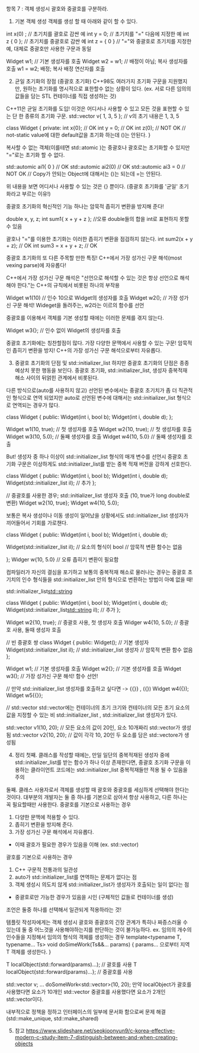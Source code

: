 항목 7 : 객체 생성시 괄호와 중괄호를 구분하라.

1) 기본 객체 생성
객체를 생성 할 때 아래와 같이 할 수 있다.

int x(0) ; // 초기치를 괄호로 감싼 예
int y = 0; // 초기치를 "=" 다음에 지정한 예 
int z { 0 }; // 초기치를 중괄호로 감싼 예
int z = { 0 } // "="와 중괄호로 초기치를 지정한 예, 대체로 중괄호만 사용한 구문과 동일

Widget w1; // 기본 생성자를 호출
Widget w2 = w1; // 배정이 아님; 복사 생성자를 호출
w1 = w2; 배정; 복사 배정 연산자를 호출

2) 균일 초기화의 장점 (중괄호 초기화)
C++98도 여러가지 초기화 구문을 지원했지만, 원하는 초기화를 명시적으로 표한할수 없는 상황이 있다.
(ex. 서로 다른 임의의 값들을 담는 STL 컨테이너를 직접 생성하는 것)

C++11은 균일 초기화를 도입! 이것은 어디서나 사용할 수 있고 모든 것을 표현할 수 있는 단 한 종류의 초기화 구문.
std::vector<int> v{ 1, 3, 5 }; // v의 초기 내용은 1, 3, 5

class Widget
{
private:
    int x{0}; // OK
    int y = 0; // OK
    int z(0); // NOT OK
    // not-static value에 대한 default값을 초기화 하는데 ()는 안된다.
}

복사할 수 없는 객체(이를테면 std::atomic )는 중괄호나 괄호로는 초기화할 수 있지만 "="로는 초기화 할 수 없다.

std::automic<int> ai1{ 0 } // OK
std::automic<int> ai2(0) // OK
std::automic<int> ai3 = 0 // NOT OK
// Copy가 안되는 Object에 대해서는 ()는 되는데 =는 안된다.

위 내용을 보면 어디서나 사용할 수 있는 것은 {} 뿐이다. (중괄호 초기화를 '균일' 초기화라고 부르는 이유!)

중괄호 초기화의 혁신적인 기능 하나는 암묵적 좁히기 변환을 방지해 준다!

double x, y, z;
int sum1{ x + y + z }; //오류 double들의 합을 int로 표현하지 못할 수 있음

괄호나 "="를 이용한 초기화는 이러한 좁히기 변환을 점검하지 않는다.
int sum2(x + y + z); // OK
int sum3 = x + y + z; // OK

중괄호 초기화의 또 다른 주목할 만한 특징! C++에서 가장 성가신 구문 해석(most vexing parse)에 자유롭다!

C++에서 가장 성가신 구문 해석은 "선언으로 해석할 수 있는 것은 항상 선언으로 해석해야 한다."는 C++의 규칙에서 비롯된 하나의 부작용

Widget w1(10) // 인수 10으로 Widget의 생성자를 호출
Widget w2(); // 가장 성가신 구문 해석! Wideget을 돌려주는, w2라는 이르의 함수를 선언

중괄호를 이용해서 객체를 기본 생성할 때에는 이러한 문제를 겪지 않는다.

Widget w3{}; // 인수 없이 Widget의 생성자를 호출

중괄호 초기화에는 칭찬할점이 많다.
가장 다양한 문맥에서 사용할 수 있는 구문! 암묵적인 좁히기 변환을 방지! C++의 가장 성가신 구문 해석으로부터 자유롭다.

3) 중괄호 초기화의 단점 및 std::initializer_list
하지만 중괄호 초기화의 단점은 종종 예상치 못한 행동을 보인다.
중괄호 초기화, std::initializer_list, 생성자 중복적재 해소 사이의 뒤얽힌 관계에서 비롯된다.

다른 방식으로(auto를 사용하지 않고) 선언된 변수에서는 중괄호 초기치가 좀 더 직관적인 형식으로 연역 되었지만
auto로 선언된 변수에 대해서는 std::initializer_list 형식으로 연역되는 경우가 많다.

class Widget {
public:
  Widget(int i, bool b);
  Widget(int i, double d);
};

Widget w1(10, true); // 첫 생성자를 호출
Widget w2{10, true); // 첫 생성자를 호출
Widget w3(10, 5.0); // 둘째 생성자를 호출
Widget w4{10, 5.0} // 둘째 생성자를 호출

But! 생성자 중 하나 이상이 std::initializer_list 형식의 매개 변수를 선언시
중괄호 초기화 구문은 이상하게도 std::initializer_list를 받는 중복 적재 버전을 강하게 선호한다.

class Widget {
public:
  Widget(int i, bool b);
  Widget(int i, double d);
  Widget(std::initializer_list<long diouble> il); // 추가
};

// 중괄호를 사용한 경우; std::initializer_list 생성자 호출 (10, true가 long double로 변환)
Widget w2{10, true}; 
Widget w4{10, 5.0};

보통은 복사 생성이나 이동 생성이 일어났을 상황에서도 std::initializer_list 생성자가 끼어들어서 기회를 가로챈다.

class Widget {
public:
  Widget(int i, bool b);
  Widget(int i, double d);

  Widget(std::initializer_list<bool> il); // 요소의 형식이 bool
  // 암묵적 변환 함수는 없음

};
Widger w{10, 5.0} // 오류 좁히기 변환이 필요함

컴파일러가 자신의 결심을 포기하고 보통의 중복적재 해소로 물러나는 경우는 중괄호 초기치의 인수 형식들을
std::initializer_list 안의 형식으로 변환하는 방법이 아예 없을 때!

std::initializer_list<std::string>

class Widget {
public:
  Widget(int i, bool b);
  Widget(int i, double d);
  Widget(std::initializer_list<std::string> il); // 추가
};

Widget w2{10, true}; // 중괄호 사용, 첫 생성자 호출
Widger w4{10, 5.0}; // 중괄호 사용, 둘때 생성자 호출

// 빈 중괄호 쌍
class Widget {
public:
  Widget(); // 기본 생성자
  Widget(std::initializer_list<int> il); // std::initializer_list 생성자
  // 암묵적 변환 함수 없음
};

Widget w1; // 기본 생성자를 호출
Widget w2{}; // 기본 생성자를 호출
Widget w3(); // 가장 성가신 구문 해석! 함수 선언!

// 만약 std::initializer_list 생성자를 호출하고 싶다면 -> {{}} , ({})
Widget w4({});
Widget w5{{}};

// std::vector
std::vector에는 컨테이너의 초기 크기와 컨테이너의 모든 초기 요소의 값을 지정할 수 있는 
비 std::initializer_list , std::initializer_list 생성자가 있다.

std::vector<int> v1(10, 20); // 모든 요소의 값이 20인, 요소 10개짜리 std::vector가 생성됨
std::vector<int> v2{10, 20}; // 값이 각각 10, 20인 두 요소를 담은 std::vectore가 생성됨

4) 정리
첫째. 
클래스를 작성할 때에는, 만일 일단의 중복적재된 생성자 중에 std::initializer_list를 받는 함수가 하나 이상
존재한다면, 중괄호 초기화 구문을 이용하는 클라이언트 코드에는 std::initializer_list 중복적재들만 적용 될 수 있음을 주의

둘째.
클래스 사용자로서 객체를 생성할 때 괄호와 중괄호를 세심하게 선택해야 한다는 것이다.
대부분의 개발자는 둘 중 하나를 기본으로 삼아서 항상 사용하고, 다른 하나는 꼭 필요할때만 사용한다.
중괄호를 기본으로 사용하는 경우
1. 다양한 문맥에 적용할 수 있다.
2. 좁히기 변환을 방지해 준다.
3. 가장 성가신 구문 해석에서 자유롭다.
- 이때 괄호가 필요한 경우가 있음을 이해 (ex. std::vector)

괄호를 기본으로 사용하는 경우
1. C++ 구문적 전통과의 일관성
2. auto가 std::initializer_list를 연역하는 문제가 없다는 점
3. 객체 생성시 의도치 않게 std::initializer_list가 생성자가 호출되는 일이 없다는 점
- 중괄호로만 가능한 경우가 있음을 시인 (구체적인 값들로 컨테이너를 생성)

조언은 둘중 하나를 선택해서 일관되게 적용하라는 것!

템플릿 작성자에게는 객체 생성시 괄호와 중괄호의 긴장 관계가 특히나 짜증스러울 수 있는데 둘 중 어느것을
사용해야하는지를 판단하는 것이 불가능하다.
ex.
임의의 개수의 인수들을 지정해서 임의의 형식의 객체를 생성하는 경우
template<typename T, typename... Ts>
void doSimeWork(Ts&&... params) {
  params... 으로부터 지역 T 객체를 생성한다.
}

T localObject(std::forward<Ts>(params)...); // 괄호를 사용
T localObject{std::forward<Ts>(params)...}; // 중괄호를 사용

std::vector<int> v;
...
doSomeWork<std::vector<int>>(10, 20);
만약 localObject가 괄호를 사용했다면 요소가 10개인 std::vector
중괄호를 사용했다면 요소가 2개인 std::vector이다.

내부적으로 정책을 정하고 인터페이스의 일부에 문서화 함으로써 문제 해결(std::make_unique, std::make_shared)

5) 참고
https://www.slideshare.net/seokjoonyun9/c-korea-effective-modern-c-study-item-7-distinguish-between-and-when-creating-objects
